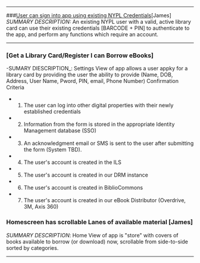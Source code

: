 ***

###[User can sign into app using existing NYPL Credentials](https://app.asana.com/0/12956401148094/12956401148102)[James]
_SUMMARY DESCRIPTION:_ An existing NYPL user with a valid, active library card can use their existing credentials [BARCODE + PIN] to authenticate to the app, and perform any functions which require an account. 
***

### [Get a Library Card/Register I can Borrow eBooks]	
-SUMARY DIESCRIPTION_: Settings View of app allows a user appky for a library card by providing the user the ability to provide (Name, DOB, Address, User Name, Pword, PIN, email, Phone Number)
Confirmation Criteria
* 1. The user can log into other digital properties with their newly established credentials
* 2. Information from the form is stored in the appropriate Identity Management database (SSO)
* 3. An acknowledgment email or SMS is sent to the user after submitting the form (System TBD).
* 4. The user's account is created in the ILS
* 5. The user's account is created in our DRM instance
* 6. The user's account is created in BiblioCommons
* 7. The user's account is created in our eBook Distributor (Overdrive, 3M, Axis 360)

### Homescreen has scrollable Lanes of available material [James]
_SUMMARY DESCRIPTION_: Home View of app is "store" with covers of books available to borrow (or download) now, scrollable from side-to-side sorted by categories.

***

### 